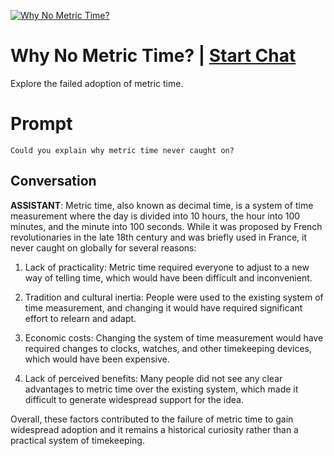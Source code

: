 
[![Why No Metric Time? ](https://flow-prompt-covers.s3.us-west-1.amazonaws.com/icon/minimalist/mini_12.png)](https://gptcall.net/chat.html?data=%7B%22contact%22%3A%7B%22id%22%3A%2272W3xOTw79vFlUSDc8Aw5%22%2C%22flow%22%3Atrue%7D%7D)
# Why No Metric Time?  | [Start Chat](https://gptcall.net/chat.html?data=%7B%22contact%22%3A%7B%22id%22%3A%2272W3xOTw79vFlUSDc8Aw5%22%2C%22flow%22%3Atrue%7D%7D)
Explore the failed adoption of metric time. 

# Prompt

```
Could you explain why metric time never caught on?
```

## Conversation

**ASSISTANT**: Metric time, also known as decimal time, is a system of time measurement where the day is divided into 10 hours, the hour into 100 minutes, and the minute into 100 seconds. While it was proposed by French revolutionaries in the late 18th century and was briefly used in France, it never caught on globally for several reasons:



1. Lack of practicality: Metric time required everyone to adjust to a new way of telling time, which would have been difficult and inconvenient.



2. Tradition and cultural inertia: People were used to the existing system of time measurement, and changing it would have required significant effort to relearn and adapt.



3. Economic costs: Changing the system of time measurement would have required changes to clocks, watches, and other timekeeping devices, which would have been expensive.



4. Lack of perceived benefits: Many people did not see any clear advantages to metric time over the existing system, which made it difficult to generate widespread support for the idea.



Overall, these factors contributed to the failure of metric time to gain widespread adoption and it remains a historical curiosity rather than a practical system of timekeeping.


